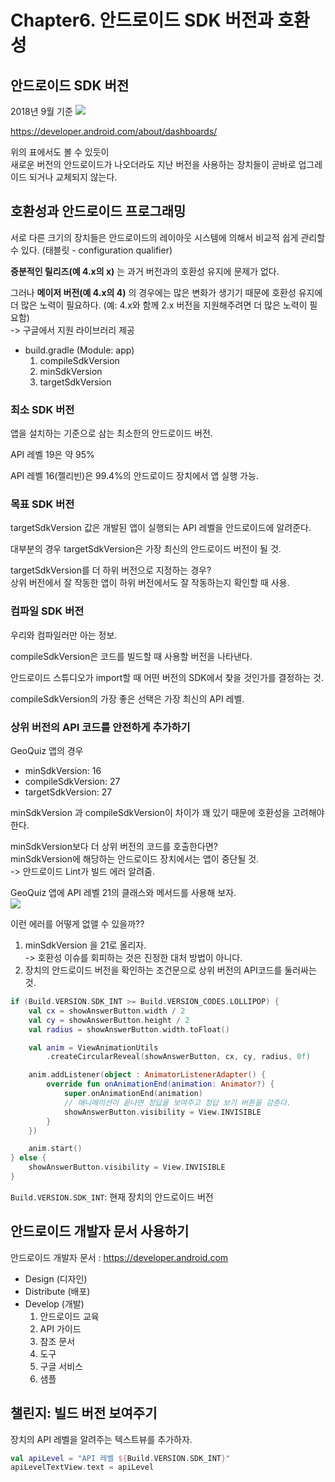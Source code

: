 # Chapter6. 안드로이드 SDK 버전과 호환성

## 안드로이드 SDK 버전
2018년 9월 기준
![](https://user-images.githubusercontent.com/38287485/45821855-28c15a80-bd25-11e8-847a-bff92e52d3fa.png)

https://developer.android.com/about/dashboards/

위의 표에서도 볼 수 있듯이   
새로운 버전의 안드로이드가 나오더라도 지난 버전을 사용하는 장치들이 곧바로 업그레이드 되거나 교체되지 않는다.

## 호환성과 안드로이드 프로그래밍

서로 다른 크기의 장치들은 안드로이드의 레이아웃 시스템에 의해서 비교적 쉽게 관리할 수 있다. (태블릿 - configuration qualifier)


**증분적인 릴리즈(예 4.x의 x)** 는 과거 버전과의 호환성 유지에 문제가 없다.

그러나 **메이저 버전(예 4.x의 4)** 의 경우에는 많은 변화가 생기기 때문에 호환성 유지에 더 많은 노력이 필요하다. 
(예: 4.x와 함께 2.x 버전을 지원해주려면 더 많은 노력이 필요함)  
-> 구글에서 지원 라이브러리 제공


- build.gradle (Module: app)
    1. compileSdkVersion
    2. minSdkVersion
    3. targetSdkVersion

### 최소 SDK 버전

앱을 설치하는 기준으로 삼는 최소한의 안드로이드 버전.

API 레벨 19은 약 95%

API 레벨 16(젤리빈)은 99.4%의 안드로이드 장치에서 앱 실행 가능.

### 목표 SDK 버전

targetSdkVersion 값은 개발된 앱이 실행되는 API 레벨을 안드로이드에 알려준다.

대부분의 경우 targetSdkVersion은 가장 최신의 안드로이드 버전이 될 것.

targetSdkVersion를 더 하위 버전으로 지정하는 경우?  
상위 버전에서 잘 작동한 앱이 하위 버전에서도 잘 작동하는지 확인할 때 사용.  

### 컴파일 SDK 버전

우리와 컴파일러만 아는 정보.

compileSdkVersion은 코드를 빌드할 때 사용할 버전을 나타낸다.

안드로이드 스튜디오가 import할 때 어떤 버전의 SDK에서 찾을 것인가를 결정하는 것.

compileSdkVersion의 가장 좋은 선택은 가장 최신의 API 레벨.

### 상위 버전의 API 코드를 안전하게 추가하기

GeoQuiz 앱의 경우  
- minSdkVersion: 16
- compileSdkVersion: 27
- targetSdkVersion: 27

minSdkVersion 과 compileSdkVersion이 차이가 꽤 있기 때문에 호환성을 고려해야 한다.

minSdkVersion보다 더 상위 버전의 코드를 호출한다면?  
minSdkVersion에 해당하는 안드로이드 장치에서는 앱이 중단될 것.  
-> 안드로이드 Lint가 빌드 에러 알려줌.

GeoQuiz 앱에 API 레벨 21의 클래스와 메서드를 사용해 보자.  
![](https://user-images.githubusercontent.com/38287485/45878478-253cda80-bddc-11e8-91eb-d0a7920397b6.png)

이런 에러를 어떻게 없앨 수 있을까??  
1. minSdkVersion 을 21로 올리자.  
-> 호환성 이슈를 회피하는 것은 진정한 대처 방법이 아니다.
2. 장치의 안드로이드 버전을 확인하는 조건문으로 상위 버전의 API코드를 둘러싸는 것.

```kotlin
if (Build.VERSION.SDK_INT >= Build.VERSION_CODES.LOLLIPOP) {
    val cx = showAnswerButton.width / 2
    val cy = showAnswerButton.height / 2
    val radius = showAnswerButton.width.toFloat()

    val anim = ViewAnimationUtils
        .createCircularReveal(showAnswerButton, cx, cy, radius, 0f)

    anim.addListener(object : AnimatorListenerAdapter() {
        override fun onAnimationEnd(animation: Animator?) {
            super.onAnimationEnd(animation)
            // 애니메이션이 끝나면 정답을 보여주고 정답 보기 버튼을 감춘다.
            showAnswerButton.visibility = View.INVISIBLE
        }
    })

    anim.start()
} else {
    showAnswerButton.visibility = View.INVISIBLE
}
```

`Build.VERSION.SDK_INT`: 현재 장치의 안드로이드 버전


## 안드로이드 개발자 문서 사용하기

안드로이드 개발자 문서 : https://developer.android.com  
- Design (디자인)
- Distribute (배포)
- Develop (개발)
    1. 안드로이드 교육
    2. API 가이드
    3. 참조 문서
    4. 도구
    5. 구글 서비스
    6. 샘플


## 챌린지: 빌드 버전 보여주기

장치의 API 레벨을 알려주는 텍스트뷰를 추가하자.

```kotlin
val apiLevel = "API 레벨 ${Build.VERSION.SDK_INT}"
apiLevelTextView.text = apiLevel
```

